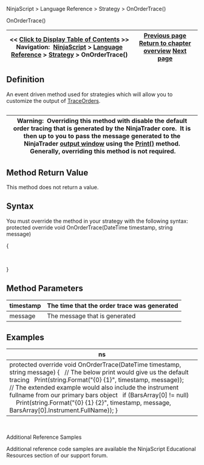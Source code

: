 ﻿
NinjaScript > Language Reference > Strategy > OnOrderTrace()

OnOrderTrace()

| << [Click to Display Table of Contents](onordertrace.md) >> **Navigation:**     [NinjaScript](ninjascript.md) > [Language Reference](language_reference_wip.md) > [Strategy](strategy.md) > OnOrderTrace() | [Previous page](onexecutionupdate.md) [Return to chapter overview](strategy.md) [Next page](onorderupdate.md) |
| --- | --- |
## Definition
An event driven method used for strategies which will allow you to customize the output of [TraceOrders](traceorders.md).  
## 

| Warning:  Overriding this method with disable the default order tracing that is generated by the NinjaTrader core.  It is then up to you to pass the message generated to the NinjaTrader [output window](output.md) using the [Print()](print.md) method.  Generally, overriding this method is not required. |
| --- |
## 
## 
## Method Return Value
This method does not return a value.
 
## Syntax
You must override the method in your strategy with the following syntax:
protected override void OnOrderTrace(DateTime timestamp, string message)  

{  

   

}
 
## Method Parameters

| timestamp | The time that the order trace was generated |
| --- | --- |
| message | The message that is generated |

## Examples

| ns |
| --- |
| protected override void OnOrderTrace(DateTime timestamp, string message) {    // The below print would give us the default tracing    Print(string.Format("{0} {1}", timestamp, message));      // The extended example would also include the instrument fullname from our primary bars object    if (BarsArray[0] != null)        Print(string.Format("{0} {1} {2}", timestamp, message, BarsArray[0].Instrument.FullName)); } |
   

Additional Reference Samples  

Additional reference code samples are available the NinjaScript Educational Resources section of our support forum.
